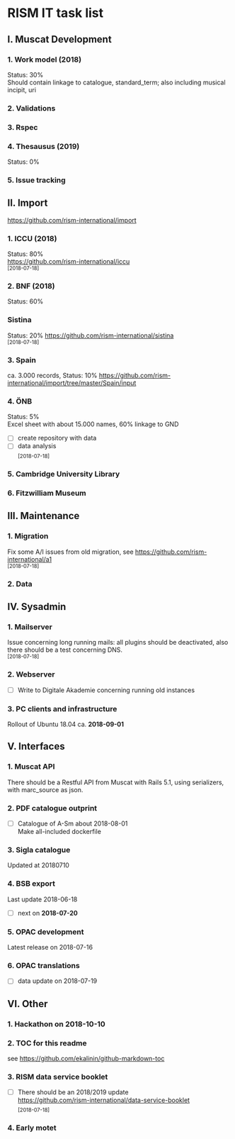 # RISM IT task list  

## I. Muscat Development  
### 1. Work model (2018)
Status: 30%  
Should contain linkage to catalogue, standard_term; also including musical incipit, uri

### 2. Validations
### 3. Rspec
### 4. Thesausus (2019)
Status: 0%
### 5. Issue tracking  


## II. Import
https://github.com/rism-international/import

### 1. ICCU (2018)
Status: 80%  
https://github.com/rism-international/iccu  
<sub>[2018-07-18]</sub>   

### 2. BNF (2018)
Status: 60%  
### Sistina
Status: 20%
https://github.com/rism-international/sistina  
<sub>[2018-07-18]</sub>  

### 3. Spain
ca. 3.000 records, Status: 10%
https://github.com/rism-international/import/tree/master/Spain/input


### 4. ÖNB
Status: 5%  
Excel sheet with about 15.000 names, 60% linkage to GND  
- [ ] create repository with data  
- [ ] data analysis  
<sub>[2018-07-18]</sub>  
### 5. Cambridge University Library
### 6. Fitzwilliam Museum



## III. Maintenance  
### 1. Migration
Fix some A/I issues from old migration, see https://github.com/rism-international/a1  
<sub>[2018-07-18]</sub>   
### 2. Data 


## IV. Sysadmin  
### 1. Mailserver
Issue concerning long running mails: all plugins should be deactivated, also there should be a test concerning DNS.  
<sub>[2018-07-18]</sub>   

### 2. Webserver
- [ ] Write to Digitale Akademie concerning running old instances

### 3. PC clients and infrastructure
Rollout of Ubuntu 18.04 ca. **2018-09-01**



## V. Interfaces
### 1. Muscat API
There should be a Restful API from Muscat with Rails 5.1, using serializers, with marc_source as json.

### 2. PDF catalogue outprint 
-  [ ] Catalogue of A-Sm about 2018-08-01  
Make all-included dockerfile

### 3. Sigla catalogue
Updated at 20180710  

### 4. BSB export
Last update 2018-06-18
- [ ] next on **2018-07-20**

### 5. OPAC development
Latest release on 2018-07-16

### 6. OPAC translations
- [ ] data update on 2018-07-19


## VI. Other
### 1. Hackathon on **2018-10-10**  
### 2. TOC for this readme 
see https://github.com/ekalinin/github-markdown-toc  
### 3. RISM data service booklet
- [ ] There should be an 2018/2019 update   
https://github.com/rism-international/data-service-booklet  
<sub>[2018-07-18]</sub>   
### 4. Early motet

